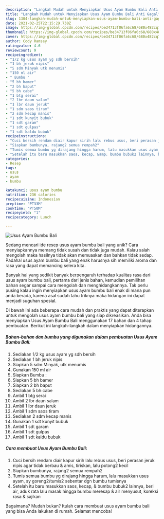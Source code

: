 ```yaml
---
description: "Langkah Mudah untuk Menyiapkan Usus Ayam Bumbu Bali Anti Gagal"
title: "Langkah Mudah untuk Menyiapkan Usus Ayam Bumbu Bali Anti Gagal"
slug: 1304-langkah-mudah-untuk-menyiapkan-usus-ayam-bumbu-bali-anti-gagal
date: 2021-02-25T22:15:29.738Z
image: https://img-global.cpcdn.com/recipes/be34713f06fa6c68/680x482cq70/usus-ayam-bumbu-bali-foto-resep-utama.jpg
thumbnail: https://img-global.cpcdn.com/recipes/be34713f06fa6c68/680x482cq70/usus-ayam-bumbu-bali-foto-resep-utama.jpg
cover: https://img-global.cpcdn.com/recipes/be34713f06fa6c68/680x482cq70/usus-ayam-bumbu-bali-foto-resep-utama.jpg
author: Cody Ramsey
ratingvalue: 4.6
reviewcount: 9
recipeingredient:
- "1/2 kg usus ayam yg sdh bersih"
- "1 bh jeruk nipis"
- "5 sdm Minyak utk menumis"
- "150 ml air"
- " Bumbu "
- "5 bh bamer"
- "2 bh baput"
- "5 bh cabe"
- "1 btg serai"
- "2 lbr daun salam"
- "1 lbr daun jeruk"
- "1 sdm saos tiram"
- "2 sdm kecap manis"
- "1 sdt kunyit bubuk"
- "1 sdt garam"
- "1 sdt gulpas"
- "1 sdt kaldu bubuk"
recipeinstructions:
- "Cuci bersih rendam diair kapur sirih lalu rebus usus, beri perasan jeruk nipis agar tidak berbau &amp; amis, tiriskan, lalu potong2 kecil"
- "Siapkan bumbunya, rajang2 semua rempah2"
- "Tumis semua bumbu yg dirajang hingga harum, lalu masukkan usus ayam, sy goreng2/tumis2 sebentar dgn bumbu tumisnya"
- "Setelah itu baru masukkan saos, kecap, &amp; bumbu bubuk2 lainnya, beri air, aduk rata lalu masak hingga bumbu meresap &amp; air menyusut, koreksi rasa &amp; sajikan"
categories:
- Resep
tags:
- usus
- ayam
- bumbu

katakunci: usus ayam bumbu 
nutrition: 236 calories
recipecuisine: Indonesian
preptime: "PT33M"
cooktime: "PT50M"
recipeyield: "1"
recipecategory: Lunch

---
```



![Usus Ayam Bumbu Bali](https://img-global.cpcdn.com/recipes/be34713f06fa6c68/680x482cq70/usus-ayam-bumbu-bali-foto-resep-utama.jpg)

Sedang mencari ide resep usus ayam bumbu bali yang unik? Cara menyiapkannya memang tidak susah dan tidak juga mudah. Kalau salah mengolah maka hasilnya tidak akan memuaskan dan bahkan tidak sedap. Padahal usus ayam bumbu bali yang enak harusnya sih memiliki aroma dan rasa yang dapat memancing selera kita.



Banyak hal yang sedikit banyak berpengaruh terhadap kualitas rasa dari usus ayam bumbu bali, pertama dari jenis bahan, kemudian pemilihan bahan segar sampai cara mengolah dan menghidangkannya. Tak perlu pusing kalau ingin menyiapkan usus ayam bumbu bali enak di mana pun anda berada, karena asal sudah tahu triknya maka hidangan ini dapat menjadi suguhan spesial.


Di bawah ini ada beberapa cara mudah dan praktis yang dapat diterapkan untuk mengolah usus ayam bumbu bali yang siap dikreasikan. Anda bisa menyiapkan Usus Ayam Bumbu Bali menggunakan 17 bahan dan 4 tahap pembuatan. Berikut ini langkah-langkah dalam menyiapkan hidangannya.

<!--inarticleads1-->

##### Bahan-bahan dan bumbu yang digunakan dalam pembuatan Usus Ayam Bumbu Bali:

1. Sediakan 1/2 kg usus ayam yg sdh bersih
1. Sediakan 1 bh jeruk nipis
1. Siapkan 5 sdm Minyak, utk menumis
1. Gunakan 150 ml air
1. Siapkan  Bumbu :
1. Siapkan 5 bh bamer
1. Siapkan 2 bh baput
1. Sediakan 5 bh cabe
1. Ambil 1 btg serai
1. Ambil 2 lbr daun salam
1. Ambil 1 lbr daun jeruk
1. Ambil 1 sdm saos tiram
1. Sediakan 2 sdm kecap manis
1. Gunakan 1 sdt kunyit bubuk
1. Ambil 1 sdt garam
1. Ambil 1 sdt gulpas
1. Ambil 1 sdt kaldu bubuk




<!--inarticleads2-->

##### Cara membuat Usus Ayam Bumbu Bali:

1. Cuci bersih rendam diair kapur sirih lalu rebus usus, beri perasan jeruk nipis agar tidak berbau &amp; amis, tiriskan, lalu potong2 kecil
1. Siapkan bumbunya, rajang2 semua rempah2
1. Tumis semua bumbu yg dirajang hingga harum, lalu masukkan usus ayam, sy goreng2/tumis2 sebentar dgn bumbu tumisnya
1. Setelah itu baru masukkan saos, kecap, &amp; bumbu bubuk2 lainnya, beri air, aduk rata lalu masak hingga bumbu meresap &amp; air menyusut, koreksi rasa &amp; sajikan




Bagaimana? Mudah bukan? Itulah cara membuat usus ayam bumbu bali yang bisa Anda lakukan di rumah. Selamat mencoba!
